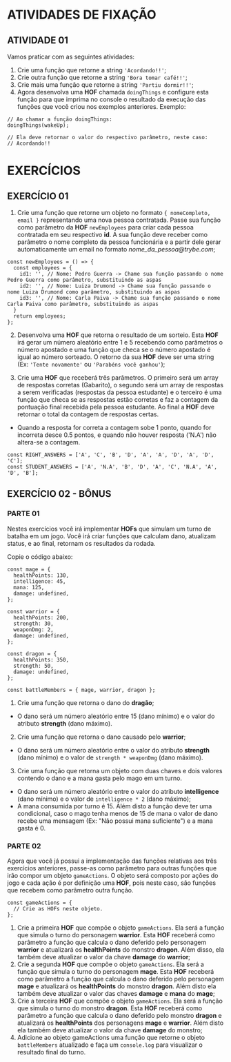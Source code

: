 # ATIVIDADES DE FIXAÇÃO

## ATIVIDADE 01

Vamos praticar com as seguintes atividades:

1. Crie uma função que retorne a string `'Acordando!!'`;
2. Crie outra função que retorne a string `'Bora tomar café!!'`;
3. Crie mais uma função que retorne a string `'Partiu dormir!!'`;
4. Agora desenvolva uma **HOF** chamada `doingThings` e configure esta função para que imprima no console o resultado da execução das funções que você criou nos exemplos anteriores. Exemplo:

```
// Ao chamar a função doingThings:
doingThings(wakeUp);

// Ela deve retornar o valor do respectivo parâmetro, neste caso:
// Acordando!!
```

# EXERCÍCIOS

## EXERCÍCIO 01

1. Crie uma função que retorne um objeto no formato `{ nomeCompleto, email }` representando uma nova pessoa contratada. Passe sua função como parâmetro da **HOF** `newEmployees` para criar cada pessoa contratada em seu respectivo **id**. A sua função deve receber como parâmetro o nome completo da pessoa funcionária e a partir dele gerar automaticamente um email no formato _nome_da_pessoa@trybe.com_;

```
const newEmployees = () => {
  const employees = {
    id1: '', // Nome: Pedro Guerra -> Chame sua função passando o nome Pedro Guerra como parâmetro, substituindo as aspas
    id2: '', // Nome: Luiza Drumond -> Chame sua função passando o nome Luiza Drumond como parâmetro, substituindo as aspas
    id3: '', // Nome: Carla Paiva -> Chame sua função passando o nome Carla Paiva como parâmetro, substituindo as aspas
  }
  return employees;
};
```

2. Desenvolva uma **HOF** que retorna o resultado de um sorteio. Esta **HOF** irá gerar um número aleatório entre 1 e 5 recebendo como parâmetros o número apostado e uma função que checa se o número apostado é igual ao número sorteado. O retorno da sua **HOF** deve ser uma string (Ex: `'Tente novamente'` ou `'Parabéns você ganhou'`);

3. Crie uma **HOF** que receberá três parâmetros. O primeiro será um array de respostas corretas (Gabarito), o segundo será um array de respostas a serem verificadas (respostas da pessoa estudante) e o terceiro é uma função que checa se as respostas estão corretas e faz a contagem da pontuação final recebida pela pessoa estudante. Ao final a **HOF** deve retornar o total da contagem de respostas certas.

- Quando a resposta for correta a contagem sobe 1 ponto, quando for incorreta desce 0.5 pontos, e quando não houver resposta ('N.A') não altera-se a contagem.

```
const RIGHT_ANSWERS = ['A', 'C', 'B', 'D', 'A', 'A', 'D', 'A', 'D', 'C'];
const STUDENT_ANSWERS = ['A', 'N.A', 'B', 'D', 'A', 'C', 'N.A', 'A', 'D', 'B'];
```

## EXERCÍCIO 02 - BÔNUS

### PARTE 01

Nestes exercícios você irá implementar **HOFs** que simulam um turno de batalha em um jogo. Você irá criar funções que calculam dano, atualizam status, e ao final, retornam os resultados da rodada.

Copie o código abaixo:

```
const mage = {
  healthPoints: 130,
  intelligence: 45,
  mana: 125,
  damage: undefined,
};

const warrior = {
  healthPoints: 200,
  strength: 30,
  weaponDmg: 2,
  damage: undefined,
};

const dragon = {
  healthPoints: 350,
  strength: 50,
  damage: undefined,
};

const battleMembers = { mage, warrior, dragon };
```

1. Crie uma função que retorna o dano do **dragão**;

- O dano será um número aleatório entre 15 (dano mínimo) e o valor do atributo **strength** (dano máximo).

2. Crie uma função que retorna o dano causado pelo **warrior**;

- O dano será um número aleatório entre o valor do atributo **strength** (dano mínimo) e o valor de `strength * weaponDmg` (dano máximo).

3. Crie uma função que retorna um objeto com duas chaves e dois valores contendo o dano e a mana gasta pelo mago em um turno.

- O dano será um número aleatório entre o valor do atributo **intelligence** (dano mínimo) e o valor de `intelligence * 2` (dano máximo);
- A mana consumida por turno é 15. Além disto a função deve ter uma condicional, caso o mago tenha menos de 15 de mana o valor de dano recebe uma mensagem (Ex: "Não possui mana suficiente") e a mana gasta é 0.

### PARTE 02

Agora que você já possui a implementação das funções relativas aos três exercícios anteriores, passe-as como parâmetro para outras funções que irão compor um objeto `gameActions`. O objeto será composto por ações do jogo e cada ação é por definição uma **HOF**, pois neste caso, são funções que recebem como parâmetro outra função.

```
const gameActions = {
  // Crie as HOFs neste objeto.
};
```

1. Crie a primeira **HOF** que compõe o objeto `gameActions`. Ela será a função que simula o turno do personagem **warrior**. Esta **HOF** receberá como parâmetro a função que calcula o dano deferido pelo personagem **warrior** e atualizará os **healthPoints** do monstro **dragon**. Além disso, ela também deve atualizar o valor da chave **damage** do **warrior**;
2. Crie a segunda **HOF** que compõe o objeto `gameActions`. Ela será a função que simula o turno do personagem **mage**. Esta **HOF** receberá como parâmetro a função que calcula o dano deferido pelo personagem **mage** e atualizará os **healthPoints** do monstro **dragon**. Além disto ela também deve atualizar o valor das chaves **damage** e **mana** do **mage**;
3. Crie a terceira **HOF** que compõe o objeto `gameActions`. Ela será a função que simula o turno do monstro **dragon**. Esta **HOF** receberá como parâmetro a função que calcula o dano deferido pelo monstro **dragon** e atualizará os **healthPoints** dos personagens **mage** e **warrior**. Além disto ela também deve atualizar o valor da chave **damage** do monstro;
4. Adicione ao objeto gameActions uma função que retorne o objeto `battleMembers` atualizado e faça um `console.log` para visualizar o resultado final do turno.
